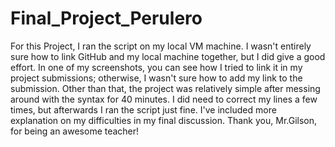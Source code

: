 # Final_Project_Perulero
For this Project, I ran the script on my local VM machine. I wasn't entirely sure how to link GitHub and my local machine together, but I did give a good effort. In one of my screenshots, you can see how I tried to link it in my project submissions; otherwise, I wasn't sure how to add my link to the submission. Other than that, the project was relatively simple after messing around with the syntax for 40 minutes. I did need to correct my lines a few times, but afterwards I ran the script just fine. I've included more explanation on my difficulties in my final discussion. Thank you, Mr.Gilson, for being an awesome teacher!

